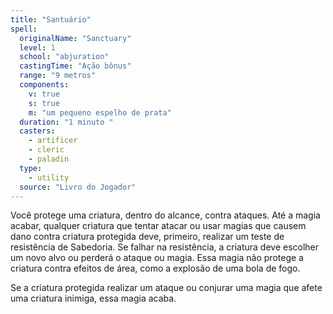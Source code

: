 ```yaml
---
title: "Santuário"
spell:
  originalName: "Sanctuary"
  level: 1
  school: "abjuration"
  castingTime: "Ação bônus"
  range: "9 metros"
  components:
    v: true
    s: true
    m: "um pequeno espelho de prata"
  duration: "1 minuto "
  casters:
    - artificer
    - cleric
    - paladin
  type:
    - utility
  source: "Livro do Jogador"
---
```


Você protege uma criatura, dentro do alcance, contra ataques. Até a magia acabar, qualquer criatura que tentar atacar ou usar magias que causem dano contra criatura protegida deve, primeiro, realizar um teste de resistência de Sabedoria. Se falhar na resistência, a criatura deve escolher um novo alvo ou perderá o ataque ou magia. Essa magia não protege a criatura contra efeitos de área, como a explosão de uma bola de fogo.

Se a criatura protegida realizar um ataque ou conjurar uma magia que afete uma criatura inimiga, essa magia acaba.
